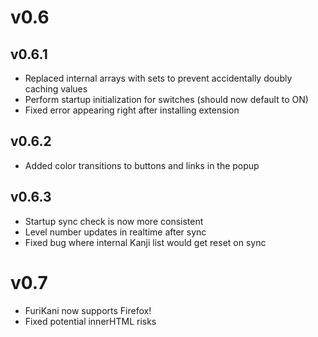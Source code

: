 # v0.6
## v0.6.1
 * Replaced internal arrays with sets to prevent accidentally doubly caching values
 * Perform startup initialization for switches (should now default to ON)
 * Fixed error appearing right after installing extension

## v0.6.2
 * Added color transitions to buttons and links in the popup

## v0.6.3
 * Startup sync check is now more consistent
 * Level number updates in realtime after sync
 * Fixed bug where internal Kanji list would get reset on sync

# v0.7
 * FuriKani now supports Firefox!
 * Fixed potential innerHTML risks